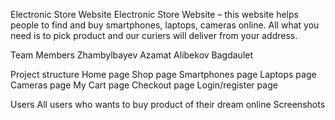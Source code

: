 Electronic Store Website
Electronic Store Website – this website helps people to find and buy smartphones, laptops, cameras online. 
All what you need is to pick product and our curiers will deliver from your address.


Team Members
Zhambylbayev Azamat 
Alibekov Bagdaulet


Project structure
Home page
Shop page
Smartphones page
Laptops page
Cameras page 
My Cart page
Checkout page
Login/register page


Users
All users who wants to buy product of their dream online
Screenshots
